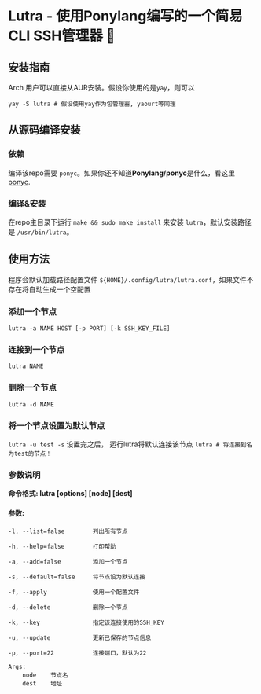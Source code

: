 # Lutra - 使用Ponylang编写的一个简易CLI SSH管理器 🐴 

## 安装指南

Arch 用户可以直接从AUR安装。假设你使用的是`yay`，则可以

`yay -S lutra # 假设使用yay作为包管理器, yaourt等同理`

## 从源码编译安装

### 依赖

编译该repo需要 `ponyc`。如果你还不知道**Ponylang/ponyc**是什么，看这里[ponyc](https://github.com/ponylang/ponyc).

### 编译&安装

在repo主目录下运行 `make && sudo make install` 来安装 `lutra`，默认安装路径是 `/usr/bin/lutra`。

## 使用方法

程序会默认加载路径配置文件 `${HOME}/.config/lutra/lutra.conf`，如果文件不存在将自动生成一个空配置

### 添加一个节点

`lutra -a NAME HOST [-p PORT] [-k SSH_KEY_FILE]`

### 连接到一个节点

`lutra NAME`

### 删除一个节点

`lutra -d NAME`

### 将一个节点设置为默认节点

`lutra -u test -s`
设置完之后， 运行lutra将默认连接该节点
`lutra # 将连接到名为test的节点！`


### 参数说明

**命令格式: lutra [options] [node] [dest]**

#### 参数:

	-l, --list=false       	列出所有节点
	
	-h, --help=false       	打印帮助
	
	-a, --add=false        	添加一个节点
	
	-s, --default=false    	将节点设为默认连接
	
	-f, --apply           	使用一个配置文件
	
	-d, --delete			删除一个节点
	
	-k, --key				指定该连接使用的SSH_KEY
	
	-u, --update			更新已保存的节点信息
	
	-p, --port=22			连接端口，默认为22
	
	Args:
   		node    节点名
   		dest    地址
